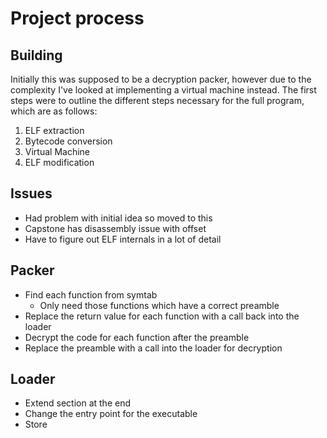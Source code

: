 # Project process

## Building
Initially this was supposed to be a decryption packer, however due to the 
complexity I've looked at implementing a virtual machine instead. The first
steps were to outline the different steps necessary for the full program, 
which are as follows:

1. ELF extraction
2. Bytecode conversion
3. Virtual Machine
4. ELF modification

## Issues
- Had problem with initial idea so moved to this
- Capstone has disassembly issue with offset
- Have to figure out ELF internals in a lot of detail


## Packer
 - Find each function from symtab
    - Only need those functions which have a correct preamble
 - Replace the return value for each function with a call back into the loader
 - Decrypt the code for each function after the preamble
 - Replace the preamble with a call into the loader for decryption

## Loader
 - Extend section at the end
 - Change the entry point for the executable
 - Store 
